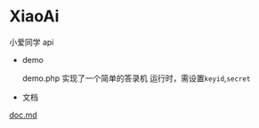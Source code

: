 # XiaoAi
小爱同学 api

* demo

	demo.php
	实现了一个简单的答录机
	运行时，需设置`keyid`,`secret`
	
* 文档

[doc.md](doc.md)

